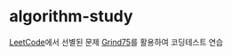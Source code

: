 algorithm-study
===
[LeetCode](https://leetcode.com/)에서 선별된 문제
[Grind75](https://www.techinterviewhandbook.org/grind75?hours=15&weeks=26)를 활용하여 코딩테스트 연습


